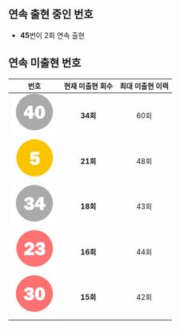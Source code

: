 ## 연속 출현 중인 번호  
 - **45**번이 2회 연속 출현  
 
## 연속 미출현 번호  
  
|번호|현재 미출현 회수|최대 미출현 이력|  
|:---:|:---:|:---:|  
|<img src="https://github.com/hello-bryan/LTStorage/blob/master/numbers/40.png"/>|**34회**|60회|  
|<img src="https://github.com/hello-bryan/LTStorage/blob/master/numbers/5.png"/>|**21회**|48회|  
|<img src="https://github.com/hello-bryan/LTStorage/blob/master/numbers/34.png"/>|**18회**|43회|  
|<img src="https://github.com/hello-bryan/LTStorage/blob/master/numbers/23.png"/>|**16회**|44회|  
|<img src="https://github.com/hello-bryan/LTStorage/blob/master/numbers/30.png"/>|**15회**|42회|  
